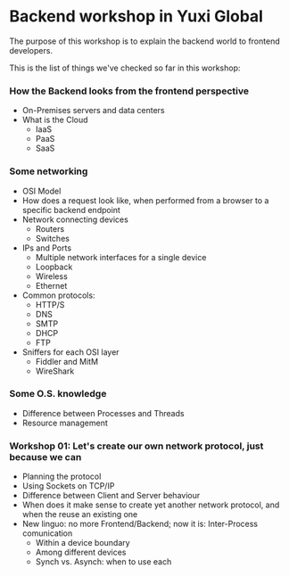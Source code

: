 # Backend workshop in Yuxi Global

The purpose of this workshop is to explain the backend world to frontend developers.

This is the list of things we've checked so far in this workshop:

### How the Backend looks from the frontend perspective

- On-Premises servers and data centers
- What is the Cloud
	- IaaS
	- PaaS
	- SaaS
	
### Some networking
- OSI Model
- How does a request look like, when performed from a browser to a specific backend endpoint
- Network connecting devices
	- Routers
	- Switches
- IPs and Ports
	- Multiple network interfaces for a single device
	- Loopback
	- Wireless
	- Ethernet
- Common protocols:
	- HTTP/S
	- DNS
	- SMTP
	- DHCP
	- FTP
- Sniffers for each OSI layer
	- Fiddler and MitM
	- WireShark
	
### Some O.S. knowledge
- Difference between Processes and Threads
- Resource management

### Workshop 01: Let's create our own network protocol, just because we can
- Planning the protocol
- Using Sockets on TCP/IP
- Difference between Client and Server behaviour
- When does it make sense to create yet another network protocol, and when the reuse an existing one
- New linguo: no more Frontend/Backend; now it is: Inter-Process comunication
	- Within a device boundary
	- Among different devices
	- Synch vs. Asynch: when to use each
